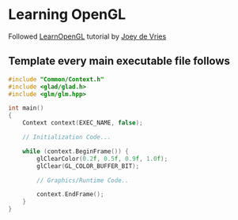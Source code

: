 # Learning OpenGL

Followed [LearnOpenGL](https://learnopengl.com) tutorial by [Joey de Vries](http://joeydevries.com/#home)

## Template every main executable file follows

```cpp
#include "Common/Context.h"
#include <glad/glad.h>
#include <glm/glm.hpp>

int main()
{
    Context context(EXEC_NAME, false);

    // Initialization Code...

    while (context.BeginFrame()) {
        glClearColor(0.2f, 0.5f, 0.9f, 1.0f);
        glClear(GL_COLOR_BUFFER_BIT);

        // Graphics/Runtime Code..

        context.EndFrame();
    }
}
```
